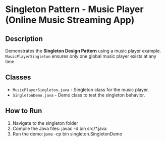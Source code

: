 # Singleton Pattern - Music Player (Online Music Streaming App)

## Description
Demonstrates the **Singleton Design Pattern** using a music player example.
`MusicPlayerSingleton` ensures only one global music player exists at any time.  

## Classes
- `MusicPlayerSingleton.java` - Singleton class for the music player.  
- `SingletonDemo.java` - Demo class to test the singleton behavior.  

## How to Run
1. Navigate to the singleton folder
2. Compile the Java files:
javac -d bin src/*.java
3. Run the demo:
java -cp bin singleton.SingletonDemo
